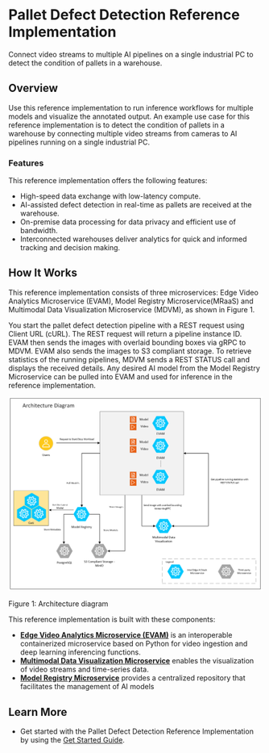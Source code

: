 # Pallet Defect Detection Reference Implementation

Connect video streams to multiple AI pipelines on a single industrial PC to detect the condition of pallets in a warehouse.

## Overview

Use this reference implementation to run inference workflows for multiple models and visualize the annotated output. An example use case for this reference implementation is to detect the condition of pallets in a warehouse by connecting multiple video streams from cameras to AI pipelines running on a single industrial PC.

### Features

This reference implementation offers the following features:

-   High-speed data exchange with low-latency compute.
-   AI-assisted defect detection in real-time as pallets are received at the warehouse.
-   On-premise data processing for data privacy and efficient use of bandwidth.
-   Interconnected warehouses deliver analytics for quick and informed tracking and decision making.

## How It Works

This reference implementation consists of three microservices: Edge Video Analytics Microservice (EVAM), Model Registry Microservice(MRaaS) and Multimodal Data Visualization Microservice (MDVM), as shown in Figure 1.

You start the pallet defect detection pipeline with a REST request using Client URL (cURL). The REST request will return a pipeline instance ID. EVAM then sends the images with overlaid bounding boxes via gRPC to MDVM. EVAM also sends the images to S3 compliant storage. To retrieve statistics of the running pipelines, MDVM sends a REST STATUS call and displays the received details. Any desired AI model from the Model Registry Microservice can be pulled into EVAM and used for inference in the reference implementation.

![Architecture and high-level representation of the flow of data through the architecture](./images/defect-detection-arch-diagram.png)

Figure 1: Architecture diagram

This reference implementation is built with these components:

-   <a href="https://docs.edgeplatform.intel.com/edge-video-analytics-microservice/2.2.0/user-guide/Overview.html">**Edge Video Analytics Microservice (EVAM)**</a> is an interoperable containerized microservice based on Python for video ingestion and deep learning inferencing functions.
-   <a href="https://docs.edgeplatform.intel.com/visualization-microservice/user-guide/Overview.html">**Multimodal Data Visualization Microservice**</a> enables the visualization of video streams and time-series data.
-   <a href="https://docs.edgeplatform.intel.com/model-registry-as-a-service/1.0.1/user-guide/Overview.html">**Model Registry Microservice**</a> provides a centralized repository that facilitates the management of AI models

## Learn More

-   Get started with the Pallet Defect Detection Reference Implementation by using the [Get Started Guide](../user-guide/Get-Started-Guide.md).

